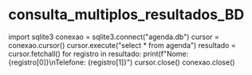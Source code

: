 # consulta_multiplos_resultados_BD

import sqlite3
conexao = sqlite3.connect("agenda.db")
cursor = conexao.cursor()
cursor.execute("select * from agenda")
resultado = cursor.fetchall()
for registro in resultado:
  print(f"Nome: {registro[0]}\nTelefone: {registro[1]}")
cursor.close()
conexao.close()
